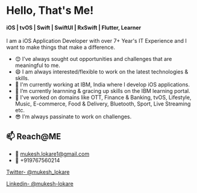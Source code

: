 <!--
**mukeshlokare/mukeshlokare** is a ✨ _special_ ✨ repository because its `README.md` (this file) appears on your GitHub profile.

Here are some ideas to get you started:

- 🔭 I’m currently working on ...
- 🌱 I’m currently learning ...
- 👯 I’m looking to collaborate on ...
- 🤔 I’m looking for help with ...
- 💬 Ask me about ...
- 📫 How to reach me: ...
- 😄 Pronouns: ...
- ⚡ Fun fact: ...
-->
# Hello, That's Me!

#### iOS | tvOS | Swift | SwiftUI | RxSwift | Flutter, Learner 

I am a iOS Application Developer with over 7+ Year's IT Experience and I want to make things that make a difference. 

- 😊 I’ve always sought out opportunities and challenges that are meaningful to me. 
- 😄 I am always interested/flexible to work on the latest technologies & skills.
- 🔭 I'm currently working at IBM, India where I develop iOS applications. 
- 🌱 I’m currently learnning & gracing up skills on the IBM learning portal.
- 💪 I've worked on domains like OTT, Finance & Banking, tvOS, Lifestyle, Music, E-commerce, Food & Delivery, Bluetooth, Sport, Live Streaming etc.
- 😎 I’m always passinate to work on challenges.

## 📫 Reach@ME
- 📧 mukesh.lokare1@gmail.com
- 📲 +919767560214


[Twitter- @mukesh_lokare](https://twitter.com/mukesh_lokare)

[Linkedin- @mukesh-lokare](https://www.linkedin.com/in/mukesh-lokare)

